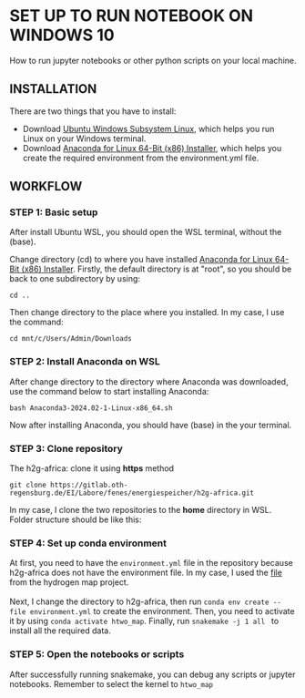 # SET UP TO RUN NOTEBOOK ON WINDOWS 10
How to run jupyter notebooks or other python scripts on your local machine.

## INSTALLATION
There are two things that you have to install:
- Download [Ubuntu Windows Subsystem Linux](https://ubuntu.com/desktop/wsl), which helps you run Linux on your Windows terminal.
- Download [Anaconda for Linux 64-Bit (x86) Installer](https://www.anaconda.com/download/success), which helps you create the required environment from the environment.yml file.

## WORKFLOW

### STEP 1: Basic setup

After install Ubuntu WSL, you should open the WSL terminal, without the (base).

Change directory (cd) to where you have installed [Anaconda for Linux 64-Bit (x86) Installer](https://www.anaconda.com/download/success). Firstly, the default directory is at "root", so you should be back to one subdirectory by using:
```
cd ..
```
Then change directory to the place where you installed. In my case, I use the command:
```
cd mnt/c/Users/Admin/Downloads
```
### STEP 2: Install Anaconda on WSL
After change directory to the directory where Anaconda was downloaded, use the command below to start installing Anaconda: 
```
bash Anaconda3-2024.02-1-Linux-x86_64.sh
```
Now after installing Anaconda, you should have (base) in the your terminal.

### STEP 3: Clone repository
The h2g-africa: clone it using **https** method
```
git clone https://gitlab.oth-regensburg.de/EI/Labore/fenes/energiespeicher/h2g-africa.git
```
In my case, I clone the two repositories to the **home** directory in WSL. Folder structure should be like this:

### STEP 4: Set up conda environment
At first, you need to have the `environment.yml` file in the repository because h2g-africa does not have the environment file. In my case, I used the [file](https://gitlab.oth-regensburg.de/EI/Labore/fenes/energiespeicher/htwo-map/-/blob/develop/environment.yml) from the hydrogen map project. 
<br/><br/>
Next, I change the directory to h2g-africa, then run `conda env create --file environment.yml` to create the environment. Then, you need to activate it by using `conda activate htwo_map`. Finally, run `snakemake -j 1 all
` to install all the required data. 


### STEP 5: Open the notebooks or scripts
After successfully running snakemake, you can debug any scripts or jupyter notebooks. Remember to select the kernel to `htwo_map` 
